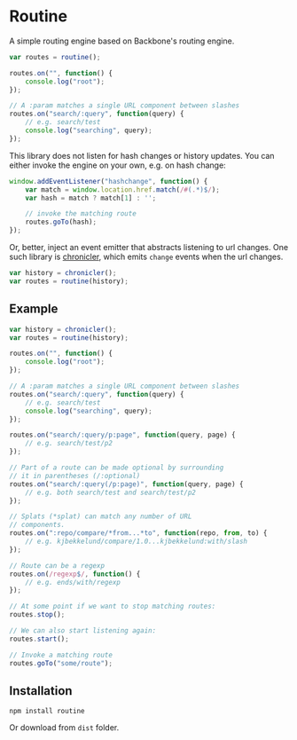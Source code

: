 Routine
=======

A simple routing engine based on Backbone's routing engine.

```javascript
var routes = routine();

routes.on("", function() {
    console.log("root");
});

// A :param matches a single URL component between slashes
routes.on("search/:query", function(query) {
    // e.g. search/test
    console.log("searching", query);
});
```

This library does not listen for hash changes or history updates. You can
either invoke the engine on your own, e.g. on hash change:

```javascript
window.addEventListener("hashchange", function() {
    var match = window.location.href.match(/#(.*)$/);
    var hash = match ? match[1] : '';

    // invoke the matching route
    routes.goTo(hash);
});
```

Or, better, inject an event emitter that abstracts listening to url changes.
One such library is [chronicler](https://github.com/kjbekkelund/chronicler),
which emits `change` events when the url changes.

```javascript
var history = chronicler();
var routes = routine(history);
```

Example
-------

```javascript
var history = chronicler();
var routes = routine(history);

routes.on("", function() {
    console.log("root");
});

// A :param matches a single URL component between slashes
routes.on("search/:query", function(query) {
    // e.g. search/test
    console.log("searching", query);
});

routes.on("search/:query/p:page", function(query, page) {
    // e.g. search/test/p2
});

// Part of a route can be made optional by surrounding
// it in parentheses (/:optional)
routes.on("search/:query(/p:page)", function(query, page) {
    // e.g. both search/test and search/test/p2
});

// Splats (*splat) can match any number of URL
// components.
routes.on(":repo/compare/*from...*to", function(repo, from, to) {
    // e.g. kjbekkelund/compare/1.0...kjbekkelund:with/slash
});

// Route can be a regexp
routes.on(/regexp$/, function() {
    // e.g. ends/with/regexp
});

// At some point if we want to stop matching routes:
routes.stop();

// We can also start listening again:
routes.start();

// Invoke a matching route
routes.goTo("some/route");
```

Installation
------------

```
npm install routine
```

Or download from `dist` folder.
